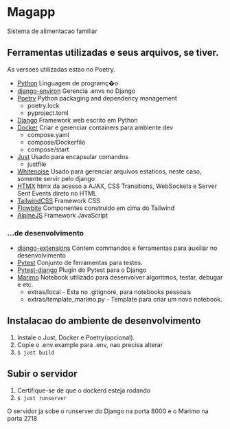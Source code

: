 # Magapp 

Sistema de alimentacao familiar

## Ferramentas utilizadas e seus arquivos, se tiver.

As versoes utilizadas estao no Poetry.

- [Python](https://www.python.org/) Linguagem de programç�o
- [django-environ](https://django-environ.readthedocs.io) Gerencia .envs no Django
- [Poetry](https://python-poetry.org/) Python packaging and dependency management
  - poetry.lock
  - pyproject.toml
- [Django](https://www.djangoproject.com/) Framework web escrito em Python
- [Docker](https://www.docker.com/) Criar e gerenciar containers para ambiente dev
  - compose.yaml
  - compose/Dockerfile
  - compose/start
- [Just](https://just.systems/) Usado para encapsular comandos
  - justfile
- [Whitenoise](https://whitenoise.readthedocs.io/en/stable/django.html) Usado para gerenciar arquivos estaticos, neste caso, somente servir pelo django 
- [HTMX](https://htmx.org/) htmx da acesso a AJAX, CSS Transitions, WebSockets e Server Sent Events direto no HTML   
- [TailwindCSS](https://tailwindcss.com/) Framework CSS
- [Flowbite](https://flowbite.com/) Componentes construido em cima do Tailwind
- [AlpineJS](https://alpinejs.dev/) Framework JavaScript

### ...de desenvolvimento

- [django-extensions](https://django-extensions.readthedocs.io/en/latest/) Contem commandos e ferramentas para auxiliar no desenvolvimento
- [Pytest](https://docs.pytest.org/en/8.0.x/) Conjunto de ferramentas para testes.
- [Pytest-django](https://pytest-django.readthedocs.io/en/latest/) Plugin do Pytest para o Django 
- [Marimo](https://marimo.io/) Notebook utilizado para desenvolver algoritmos, testar, debugar e etc.
  - extras/local - Esta no .gitignore, para notebooks pessoais
  - extras/template_marimo.py - Template para criar um novo notebook.

## Instalacao do ambiente de desenvolvimento

1. Instale o Just, Docker e Poetry(opcional).
2. Copie o .env.example para .env, nao precisa alterar
3. `$ just build`

## Subir o servidor

1. Certifique-se de que o dockerd esteja rodando
2. `$ just runserver`

O servidor ja sobe o runserver do Django na porta 8000 e o Marimo na porta 2718
